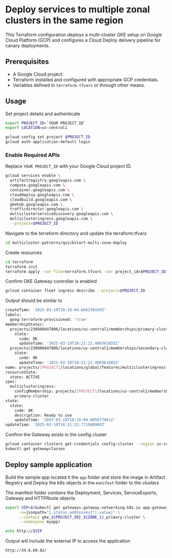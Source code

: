 # Deploy services to multiple zonal clusters in the same region

This Terraform configuration deploys a multi-cluster GKE setup on Google Cloud
Platform (GCP) and configures a Cloud Deploy delivery pipeline for canary
deployments.

## Prerequisites

*   A Google Cloud project.
*   Terraform installed and configured with appropriate GCP credentials.
*   Variables defined in `terraform.tfvars` or through other means.

## Usage

Set project details and authenticate

```sh
export PROJECT_ID=`YOUR PROJECT_ID`
export LOCATION=us-central1

gcloud config set project $PROJECT_ID
gcloud auth application-default login
```

### Enable Required APIs

Replace `YOUR PROJECT_ID` with your Google Cloud project ID.

```sh
gcloud services enable \
  artifactregistry.googleapis.com \
  compute.googleapis.com \
  container.googleapis.com \
  clouddeploy.googleapis.com \
  cloudbuild.googleapis.com \
  gkehub.googleapis.com \
  trafficdirector.googleapis.com \
  multiclusterservicediscovery.googleapis.com \
  multiclusteringress.googleapis.com \
  --project=$PROJECT_ID
```

Navigate to the terraform directory and update the terraform.tfvars

```sh
cd multicluster-patterns/quickstart-multi-zone-deploy
```

Create resources

```sh
cd terraform
terraform init
terraform apply -var-file=terraform.tfvars -var project_id=$PROJECT_ID
```

Confirm GKE Gateway controller is enabled

```sh
gcloud container fleet ingress describe --project=$PROJECT_ID
```

Output should be similar to

```sh
createTime: '2025-03-19T18:18:04.666230169Z'
labels:
  goog-terraform-provisioned: 'true'
membershipStates:
  projects/230886647806/locations/us-central1/memberships/primary-cluster:
    state:
      code: OK
      updateTime: '2025-03-19T18:21:22.400361055Z'
  projects/230886647806/locations/us-central1/memberships/secondary-cluster:
    state:
      code: OK
      updateTime: '2025-03-19T18:21:22.400361885Z'
name: projects/[PROJECT]/locations/global/features/multiclusteringress
resourceState:
  state: ACTIVE
spec:
  multiclusteringress:
    configMembership: projects/[PROJECT]/locations/us-central1/memberships/
    primary-cluster
state:
  state:
    code: OK
    description: Ready to use
    updateTime: '2025-03-19T18:19:04.605677961Z'
updateTime: '2025-03-19T18:21:23.771948904Z'
```

Confirm the Gateway exists in the config cluster

```sh
gcloud container clusters get-credentials config-cluster --region us-central1-a
kubectl get gatewayclasses
```

## Deploy sample application

Build the sample app located it the `app` folder and store the image in
Artifact Registry and Deploy the k8s objects in the `manifest` folder
to the clusters

The manifest folder contains the Deployment, Services, ServiceExports, Gateway
and HTTPRoute objects

```sh
export VIP=$(kubectl get gateways.gateway.networking.k8s.io app-gateway \
      -o=jsonpath="{.status.addresses[*].value}" \
      --context gke_${PROJECT_ID}_${ZONE_1}_primary-cluster \
      --namespace myapp)

echo http://$VIP
```

Output will include the external IP to access the application

```sh
http://34.8.69.82/
```
